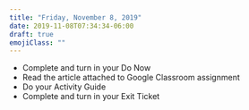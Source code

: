 ```yaml
---
title: "Friday, November 8, 2019"
date: 2019-11-08T07:34:34-06:00
draft: true
emojiClass: ""
---
```


- Complete and turn in your Do Now
- Read the article attached to Google Classroom assignment
- Do your Activity Guide
- Complete and turn in your Exit Ticket